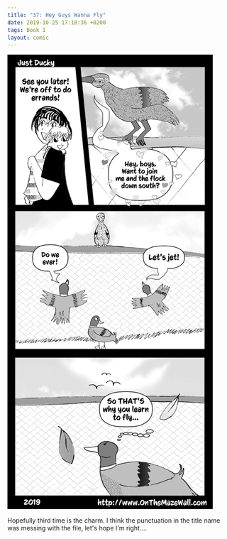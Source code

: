 ```yaml
---
title: "37: Hey Guys Wanna Fly"
date: 2019-10-25 17:10:36 +0200
tags: Book 1
layout: comic
---
```


![37: Hey Guys Wanna Fly](/comics/Book_1_-_037_Hey_Guys_Wanna_Fly.png)

Hopefully third time is the charm. I think the punctuation in the title name was messing with the file, let's hope I'm right....